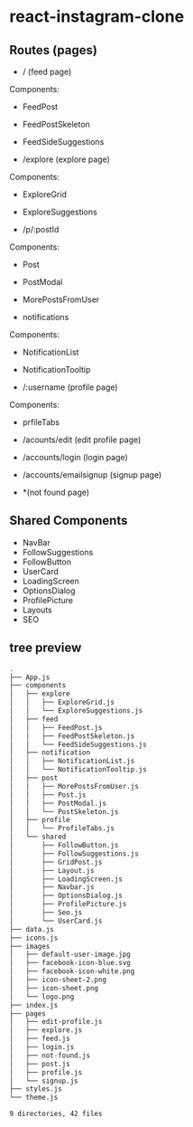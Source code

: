 # react-instagram-clone

## Routes (pages)

- / (feed page)

Components:

- FeedPost
- FeedPostSkeleton
- FeedSideSuggestions

- /explore (explore page)

Components:

- ExploreGrid
- ExploreSuggestions

- /p/:postId

Components:

- Post
- PostModal
- MorePostsFromUser

- notifications

Components:

- NotificationList
- NotificationTooltip

- /:username (profile page)

Components:

- prfileTabs

- /acounts/edit (edit profile page)

- /accounts/login (login page)

- /accounts/emailsignup (signup page)

- *(not found page)

## Shared Components

- NavBar
- FollowSuggestions
- FollowButton
- UserCard
- LoadingScreen
- OptionsDialog
- ProfilePicture
- Layouts
- SEO

## tree preview

```bash
.
├── App.js
├── components
│   ├── explore
│   │   ├── ExploreGrid.js
│   │   └── ExploreSuggestions.js
│   ├── feed
│   │   ├── FeedPost.js
│   │   ├── FeedPostSkeleton.js
│   │   └── FeedSideSuggestions.js
│   ├── notification
│   │   ├── NotificationList.js
│   │   └── NotificationTooltip.js
│   ├── post
│   │   ├── MorePostsFromUser.js
│   │   ├── Post.js
│   │   ├── PostModal.js
│   │   └── PostSkeleton.js
│   ├── profile
│   │   └── ProfileTabs.js
│   └── shared
│       ├── FollowButton.js
│       ├── FollowSuggestions.js
│       ├── GridPost.js
│       ├── Layout.js
│       ├── LoadingScreen.js
│       ├── Navbar.js
│       ├── OptionsDialog.js
│       ├── ProfilePicture.js
│       ├── Seo.js
│       └── UserCard.js
├── data.js
├── icons.js
├── images
│   ├── default-user-image.jpg
│   ├── facebook-icon-blue.svg
│   ├── facebook-icon-white.png
│   ├── icon-sheet-2.png
│   ├── icon-sheet.png
│   └── logo.png
├── index.js
├── pages
│   ├── edit-profile.js
│   ├── explore.js
│   ├── feed.js
│   ├── login.js
│   ├── not-found.js
│   ├── post.js
│   ├── profile.js
│   └── signup.js
├── styles.js
└── theme.js

9 directories, 42 files
```
